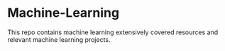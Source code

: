 # Machine-Learning
This repo contains machine learning extensively covered resources and relevant machine learning projects.
